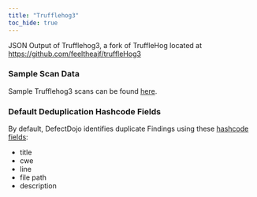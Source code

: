 ```yaml
---
title: "Trufflehog3"
toc_hide: true
---
```

JSON Output of Trufflehog3, a fork of TruffleHog located at https://github.com/feeltheajf/truffleHog3

### Sample Scan Data
Sample Trufflehog3 scans can be found [here](https://github.com/DefectDojo/django-DefectDojo/tree/master/unittests/scans/trufflehog3).

### Default Deduplication Hashcode Fields
By default, DefectDojo identifies duplicate Findings using these [hashcode fields](https://docs.defectdojo.com/en/working_with_findings/finding_deduplication/about_deduplication/):

- title
- cwe
- line
- file path
- description
